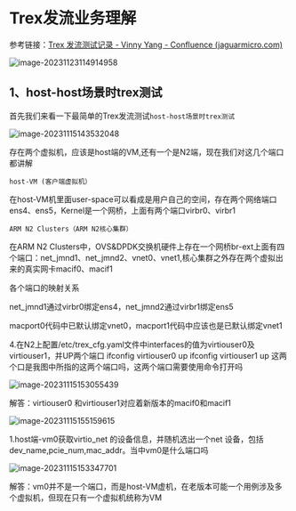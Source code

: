 # Trex发流业务理解

参考链接：[Trex 发流测试记录 - Vinny Yang - Confluence (jaguarmicro.com)](http://space.jaguarmicro.com/pages/viewpage.action?pageId=84992135#Trex发流测试记录-4.uplink-host场景时trex测试)

![image-20231123114914958](http://wenxuanqiu.oss-cn-nanjing.aliyuncs.com/img/20231123114917.png)

## 1、**host-host场景时trex测试**

首先我们来看一下最简单的Trex发流测试`host-host场景时trex测试`

![image-20231115143532048](http://wenxuanqiu.oss-cn-nanjing.aliyuncs.com/img/image-20231115143532048.png)

存在两个虚拟机，应该是host端的VM,还有一个是N2端，现在我们对这几个端口都讲解

`host-VM (客户端虚拟机）`

在host-VM机里面user-space可以看成是用户自己的空间，存在两个网络端口ens4、ens5，Kernel是一个网桥，上面有两个端口virbr0、virbr1



`ARM N2 Clusters（ARM N2核心集群）`

在ARM N2 Clusters中，OVS&DPDK交换机硬件上存在一个网桥br-ext上面有四个端口：net_jmnd1、net_jmnd2、vnet0、vnet1,核心集群之外存在两个虚拟出来的真实网卡macif0、macif1

各个端口的映射关系

net_jmnd1通过virbr0绑定ens4，net_jmnd2通过virbr1绑定ens5

macport0代码中已默认绑定vnet0，macport1代码中应该也是已默认绑定vnet1





4.在N2上配置/etc/trex_cfg.yaml文件中interfaces的值为virtiouser0及virtiouser1，并UP两个端口
ifconfig virtiouser0 up
ifconfig virtiouser1 up
这两个口是我图中所指的这两个端口吗，这两个端口需要使用命令打开吗

![image-20231115153055439](http://wenxuanqiu.oss-cn-nanjing.aliyuncs.com/img/image-20231115153055439.png)

解答：virtiouser0 和virtiouser1对应着新版本的macif0和macif1

![image-20231115155159615](http://wenxuanqiu.oss-cn-nanjing.aliyuncs.com/img/image-20231115155159615.png)

1.host端-vm0获取virtio_net 的设备信息，并随机选出一个net 设备，包括dev_name,pcie_num,mac_addr。当中vm0是什么端口吗

![image-20231115153347701](http://wenxuanqiu.oss-cn-nanjing.aliyuncs.com/img/image-20231115153347701.png)

解答：vm0并不是一个端口，而是host-VM虚机，在老版本可能一个用例涉及多个虚拟机，但现在只有一个虚拟机统称为VM
